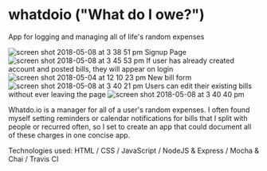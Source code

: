 # whatdoio ("What do I owe?")
App for logging and managing all of life's random expenses

![screen shot 2018-05-08 at 3 38 51 pm](https://user-images.githubusercontent.com/25094137/39779147-4a1b0e2e-52d6-11e8-856d-93fc5dfadf6b.png)
Signup Page
![screen shot 2018-05-08 at 3 45 53 pm](https://user-images.githubusercontent.com/25094137/39779342-ec7b8efa-52d6-11e8-8262-759d7ec9224c.png)
If user has already created account and posted bills, they will appear on login
![screen shot 2018-05-04 at 12 10 23 pm](https://user-images.githubusercontent.com/25094137/39779277-af3f07e2-52d6-11e8-8bcc-66bfef9d3980.png)
New bill form
![screen shot 2018-05-08 at 3 40 21 pm](https://user-images.githubusercontent.com/25094137/39779288-b84382f0-52d6-11e8-94cc-461402af69b9.png)
Users can edit their existing bills without ever leaving the page
![screen shot 2018-05-08 at 3 40 40 pm](https://user-images.githubusercontent.com/25094137/39779306-c74e4834-52d6-11e8-98cc-df368cfc034b.png)

Whatdo.io is a manager for all of a user's random expenses. 
I often found myself setting reminders or calendar notifications for bills that I split with people or recurred often, so I set to create an app that could document all of these charges in one concise app.

Technologies used: HTML / CSS / JavaScript / NodeJS & Express / Mocha & Chai / Travis CI
